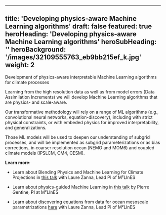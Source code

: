 
---
title: 'Developing physics-aware Machine Learning algorithms'
draft: false
featured: true
heroHeading: 'Developing physics-aware Machine Learning algorithms'
heroSubHeading: ''
heroBackground: '/images/32109555763_eb9bb215ef_k.jpg'
weight: 2
---

Development of physics-aware interpretable Machine Learning algorithms for climate processes

Learning from the high resolution data as well as from model errors (Data Assimilation Increments) we will develop Machine Learning algorithms that are physics- and scale-aware. 

Our transformative methodology will rely on a range of ML algorithms (e.g., convolutional neural networks, equation-discovery), including with strict physical constraints, or with embeded physics for improved interpretability, and generalizations. 

Those ML models will be used to deepen our understanding of subgrid processes, and will be implemented as subgrid parameterizations or as bias corrections, in coarser resolution ocean (NEMO and MOM6) and coupled climate models (IPSLCM, CM4, CESM).


**Learn more:**

- Learn about Blending Physics and Machine Learning for Climate Projections in [this talk](https://www.imsi.institute/videos/laure-zanna/) with Laure Zanna, Lead PI of M²LInES

- Learn about physics-guided Machine Learning in [this talk](https://www.youtube.com/watch?v=T60OmRD102s) by Pierre Gentine, PI at M²LInES

- Learn about discovering equations from data for ocean mesoscale parametrizations [here](https://youtu.be/9YQnW9ylacU?t=20685) with Laure Zanna, Lead PI of M²LInES
